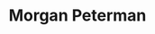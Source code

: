 ---
avatar: /images/people/morgan.jpg
avatar_small: /images/people/morgan_small.jpg
bio: A colleague of Alex's at Red Hat. He's a Technical Account Manager working on
  Openshift and has an extensive RH based homelab...
gplus: null
homepage: null
instagram: null
linkedin: null
title: Morgan Peterman
twitter: null
type: guest
username: morgan
youtube: null
---